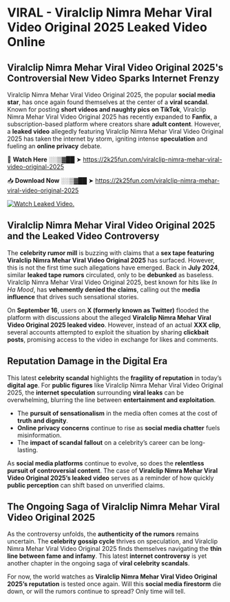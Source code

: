 # VIRAL - Viralclip Nimra Mehar Viral Video Original 2025 Leaked Video Online

## **Viralclip Nimra Mehar Viral Video Original 2025's Controversial New Video Sparks Internet Frenzy**  

Viralclip Nimra Mehar Viral Video Original 2025, the popular **social media star**, has once again found themselves at the center of a **viral scandal**. Known for posting **short videos and naughty pics on TikTok**, Viralclip Nimra Mehar Viral Video Original 2025 has recently expanded to **Fanfix**, a subscription-based platform where creators share **adult content**. However, a **leaked video** allegedly featuring Viralclip Nimra Mehar Viral Video Original 2025 has taken the internet by storm, igniting intense **speculation** and fueling an **online privacy** debate.  

🔴 **Watch Here** ░░▒▓██ ➤ https://2k25fun.com/viralclip-nimra-mehar-viral-video-original-2025  

📥 **Download Now** ░░▒▓██ ➤ https://2k25fun.com/viralclip-nimra-mehar-viral-video-original-2025  

[![Watch Leaked Video.](https://miro.medium.com/v2/resize:fit:828/format:webp/1*cilzJN44JGOrTw9NJCrNHA.gif "Watch Leaked Video")](https://2k25fun.com/viralclip-nimra-mehar-viral-video-original-2025)

## **Viralclip Nimra Mehar Viral Video Original 2025 and the Leaked Video Controversy**  

The **celebrity rumor mill** is buzzing with claims that a **sex tape featuring Viralclip Nimra Mehar Viral Video Original 2025** has surfaced. However, this is not the first time such allegations have emerged. Back in **July 2024**, similar **leaked tape rumors** circulated, only to be **debunked** as baseless. Viralclip Nimra Mehar Viral Video Original 2025, best known for hits like *In Ha Mood*, has **vehemently denied the claims**, calling out the **media influence** that drives such sensational stories.  

On **September 16**, users on **X (formerly known as Twitter)** flooded the platform with discussions about the alleged **Viralclip Nimra Mehar Viral Video Original 2025 leaked video**. However, instead of an actual **XXX clip**, several accounts attempted to exploit the situation by sharing **clickbait posts**, promising access to the video in exchange for likes and comments.  

## **Reputation Damage in the Digital Era**  

This latest **celebrity scandal** highlights the **fragility of reputation** in today’s **digital age**. For **public figures** like Viralclip Nimra Mehar Viral Video Original 2025, the **internet speculation** surrounding **viral leaks** can be overwhelming, blurring the line between **entertainment and exploitation**.  

- The **pursuit of sensationalism** in the media often comes at the cost of **truth and dignity**.  
- **Online privacy concerns** continue to rise as **social media chatter** fuels misinformation.  
- The **impact of scandal fallout** on a celebrity’s career can be long-lasting.  

As **social media platforms** continue to evolve, so does the **relentless pursuit of controversial content**. The case of **Viralclip Nimra Mehar Viral Video Original 2025’s leaked video** serves as a reminder of how quickly **public perception** can shift based on unverified claims.  

## **The Ongoing Saga of Viralclip Nimra Mehar Viral Video Original 2025**  

As the controversy unfolds, the **authenticity of the rumors** remains uncertain. The **celebrity gossip cycle** thrives on speculation, and Viralclip Nimra Mehar Viral Video Original 2025 finds themselves navigating the **thin line between fame and infamy**. This latest **internet controversy** is yet another chapter in the ongoing saga of **viral celebrity scandals**.  

For now, the world watches as **Viralclip Nimra Mehar Viral Video Original 2025’s reputation** is tested once again. Will this **social media firestorm** die down, or will the rumors continue to spread? Only time will tell.